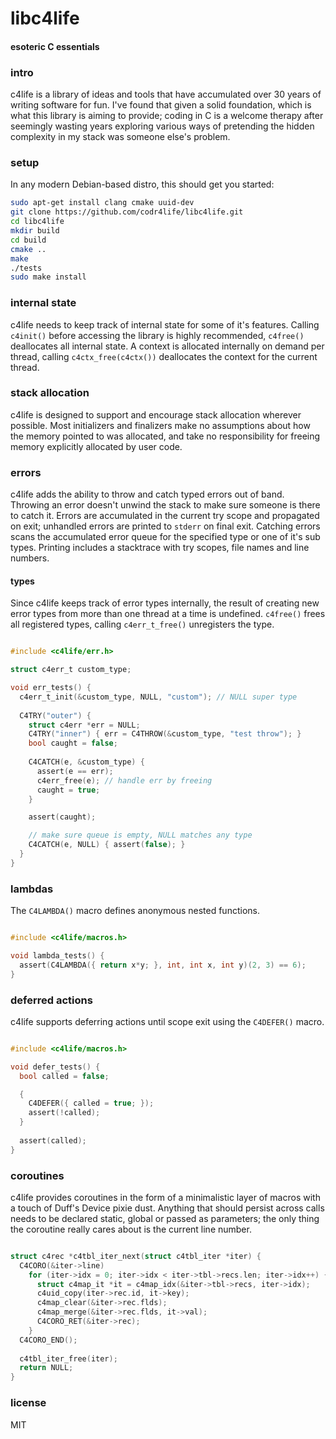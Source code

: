 # libc4life
#### esoteric C essentials

### intro
c4life is a library of ideas and tools that have accumulated over 30 years of writing software for fun. I've found that given a solid foundation, which is what this library is aiming to provide; coding in C is a welcome therapy after seemingly wasting years exploring various ways of pretending the hidden complexity in my stack was someone else's problem.

### setup
In any modern Debian-based distro, this should get you started:

```bash
sudo apt-get install clang cmake uuid-dev
git clone https://github.com/codr4life/libc4life.git
cd libc4life
mkdir build
cd build
cmake ..
make
./tests
sudo make install
```

### internal state
c4life needs to keep track of internal state for some of it's features. Calling ```c4init()``` before accessing the library is highly recommended, ```c4free()``` deallocates all internal state. A context is allocated internally on demand per thread, calling ```c4ctx_free(c4ctx())``` deallocates the context for the current thread.

### stack allocation
c4life is designed to support and encourage stack allocation wherever possible. Most initializers and finalizers make no assumptions about how the memory pointed to was allocated, and take no responsibility for freeing memory explicitly allocated by user code.

### errors
c4life adds the ability to throw and catch typed errors out of band. Throwing an error doesn't unwind the stack to make sure someone is there to catch it. Errors are accumulated in the current try scope and propagated on exit; unhandled errors are printed to ```stderr``` on final exit. Catching errors scans the accumulated error queue for the specified type or one of it's sub types. Printing includes a stacktrace with try scopes, file names and line numbers.

#### types
Since c4life keeps track of error types internally, the result of creating new error types from more than one thread at a time is undefined. ```c4free()``` frees all registered types, calling ```c4err_t_free()``` unregisters the type.

```C

#include <c4life/err.h>

struct c4err_t custom_type;

void err_tests() {
  c4err_t_init(&custom_type, NULL, "custom"); // NULL super type
  
  C4TRY("outer") {
    struct c4err *err = NULL;
    C4TRY("inner") { err = C4THROW(&custom_type, "test throw"); }
    bool caught = false;
    
    C4CATCH(e, &custom_type) {
      assert(e == err);
      c4err_free(e); // handle err by freeing
      caught = true;
    }

    assert(caught);

    // make sure queue is empty, NULL matches any type
    C4CATCH(e, NULL) { assert(false); }    
  }
}

```

### lambdas
The ```C4LAMBDA()``` macro defines anonymous nested functions.

```C

#include <c4life/macros.h>

void lambda_tests() {
  assert(C4LAMBDA({ return x*y; }, int, int x, int y)(2, 3) == 6);
}

```

### deferred actions
c4life supports deferring actions until scope exit using the ```C4DEFER()``` macro.

```C

#include <c4life/macros.h>

void defer_tests() {
  bool called = false;

  {
    C4DEFER({ called = true; });
    assert(!called);
  }
  
  assert(called);
}

```

### coroutines
c4life provides coroutines in the form of a minimalistic layer of macros with a touch of Duff's Device pixie dust. Anything that should persist across calls needs to be declared static, global or passed as parameters; the only thing the coroutine really cares about is the current line number.

```C

struct c4rec *c4tbl_iter_next(struct c4tbl_iter *iter) {
  C4CORO(&iter->line)
    for (iter->idx = 0; iter->idx < iter->tbl->recs.len; iter->idx++) {
      struct c4map_it *it = c4map_idx(&iter->tbl->recs, iter->idx);
      c4uid_copy(iter->rec.id, it->key);
      c4map_clear(&iter->rec.flds);
      c4map_merge(&iter->rec.flds, it->val);
      C4CORO_RET(&iter->rec);
    }
  C4CORO_END();
  
  c4tbl_iter_free(iter);
  return NULL;
}

```

### license
MIT